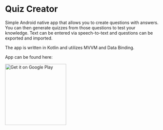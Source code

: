 # Quiz Creator

Simple Android native app that allows you to create questions with answers. You can then generate quizzes from those questions to test your knowledge. Text can be entered via speech-to-text and questions can be exported and imported.

The app is written in Kotlin and utilizes MVVM and Data Binding.

App can be found here:

<a href='https://play.google.com/store/apps/details?id=com.sunilson.quizcreator'><img alt='Get it on Google Play' width="200" src='https://play.google.com/intl/en_us/badges/images/generic/en_badge_web_generic.png'/></a>
